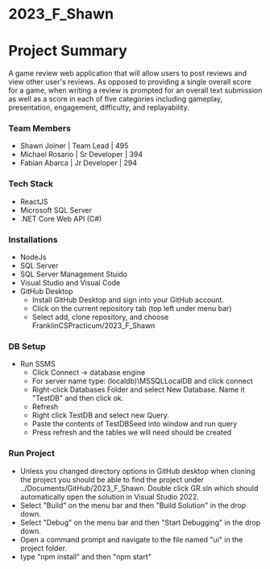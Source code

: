 # 2023_F_Shawn

# Project Summary

A game review web application that will allow users to post reviews and view other user's reviews. As opposed to providing a single overall score for a game,
when writing a review is prompted for an overall text submission as well as a score in each of five categories including gameplay, presentation, engagement, difficulty, and replayability.

### Team Members
- Shawn Joiner    | Team Lead    | 495
- Michael Rosario | Sr Developer | 394
- Fabian Abarca   | Jr Developer | 294

### Tech Stack
- ReactJS
- Microsoft SQL Server
- .NET Core Web API (C#)

### Installations
  - NodeJs
  - SQL Server
  - SQL Server Management Stuido
  - Visual Studio and Visual Code
  - GitHub Desktop
    - Install GitHub Desktop and sign into your GitHub account.
    - Click on the current repository tab (top left under menu bar)
    - Select add, clone repository, and choose FranklinCSPracticum/2023_F_Shawn
   
### DB Setup
 - Run SSMS 
   - Click Connect -> database engine
   - For server name type: (localdb)\MSSQLLocalDB and click connect
   - Right-click Databases Folder and select New Database. Name it "TestDB" and then click ok.
   - Refresh
   - Right click TestDB and select new Query.
   - Paste the contents of TestDBSeed into window and run query
   - Press refresh and the tables we will need should be created


### Run Project
- Unless you changed directory options in GitHub desktop when cloning the project you should be able to find the project
  under ../Documents/GitHub/2023_F_Shawn. Double click GR.sln which should automatically open the solution in Visual Studio 2022.
- Select "Build" on the menu bar and then "Build Solution" in the drop down.
- Select "Debug" on the menu bar and then "Start Debugging" in the drop down.
- Open a command prompt and navigate to the file named "ui" in the project folder.
- type "npm install" and then "npm start"
